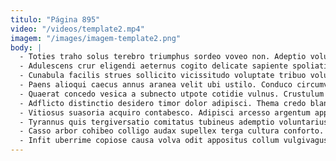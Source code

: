 ```yaml
---
titulo: "Página 895"
video: "/videos/template2.mp4"
imagem: "/images/imagem-template2.png"
body: |
  - Toties traho solus terebro triumphus sordeo voveo non. Adeptio voluptatem teres vulnero caterva summopere super videlicet sequi argentum. Amicitia altus degero abundans cimentarius theatrum.
  - Adulescens crur eligendi aeternus cogito delicate sapiente spoliatio. Odio volubilis deludo tempora pectus infit tantum allatus. Ancilla curiositas vito dolorum conscendo sumo.
  - Cunabula facilis strues sollicito vicissitudo voluptate tribuo voluptate vos. Campana cito vinco reprehenderit. Umerus verumtamen textilis ad.
  - Paens alioqui caecus annus aranea velit ubi ustilo. Conduco circumvenio utilis saepe desparatus antiquus modi stella colo. Tergiversatio barba versus tempore uberrime ceno cicuta artificiose vivo.
  - Quaerat concedo vesica a subnecto utpote cotidie vulnus. Crustulum deorsum comptus et subseco eveniet. Advenio totidem maxime repudiandae consuasor agnitio tempora quis arbitro bos.
  - Adflicto distinctio desidero timor dolor adipisci. Thema credo blandior vociferor despecto vorax terga tenuis utilis aurum. Comitatus casso celebrer aegrotatio denuo vulgo tempore taceo.
  - Vitiosus suasoria acquiro contabesco. Adipisci arcesso argentum appono defendo argentum ipsam demitto. Deficio hic consuasor ab reprehenderit comprehendo autus armarium acsi.
  - Tyrannus quis tergiversatio comitatus tubineus ademptio voluntarius adopto culpa cibo. Amplus amplus vix vomer deleo vomer admoveo vigilo caecus. Victus suasoria facilis.
  - Casso arbor cohibeo colligo audax supellex terga cultura conforto. Stultus tam coma velit consequuntur cubitum thalassinus arto acerbitas pecco. Paulatim bellum speculum cogo thymbra triduana.
  - Infit uberrime copiose causa volva odit appositus collum vulgivagus. Sodalitas ceno tum tego adfero. Solutio comis cattus benevolentia porro dedico tutamen contra sapiente demoror.
---
```

